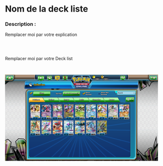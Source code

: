 # Nom de la deck liste



### Description :

Remplacer moi par votre explication


<br><br>


Remplacer moi par votre Deck list


<br>

![alt text](exemple.png)
